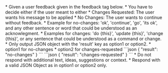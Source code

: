 <rules>
* Given a user feedback given in the feedback tag below.
* You have to decide either if the user meant to either
  * Changes Requested: The user wants his message to be applied
  * No Changes: The user wants to continue without feedback.
* Example for no-changes: 'ok', 'continue', 'go', 'its ok', and any other sentence or word that could be understood as an acknowlegment.
* Examples for changes: 'do {this}', 'update {this}', 'change {this}', or any sentence that could be understood as a command or change.
</rules>

<formatting>
* Only output JSON object with the 'result' key as option1 or option2.
* option1 for no-changes
* option2 for changes-requested
<option1>
```json
{ "result": "no-changes" }
```
</option1>
<option2>
```json
{ "result": "changes-requested" }
```
</option>
* Do not respond with additional text, ideas, suggestions or context.
* Respond with a valid JSON Object as in option1 or option2 only.
</formatting>

<feedback>

</feedback>